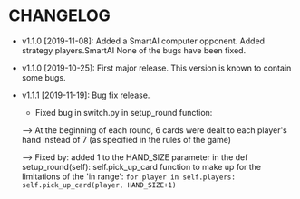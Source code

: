 # CHANGELOG

* v1.1.0 [2019-11-08]: Added a SmartAI computer opponent.
  Added strategy players.SmartAI
  None of the bugs have been fixed.

* v1.1.0 [2019-10-25]: First major release.
  This version is known to contain some bugs.

* v1.1.1 [2019-11-19]: Bug fix release.
  - Fixed bug in switch.py in setup_round function:
  
  --> At the beginning of each round, 6 cards were dealt to each player's hand instead of 7 (as specified in the rules of the game)
  
  --> Fixed by: added 1 to the HAND_SIZE parameter in the def setup_round(self): self.pick_up_card function to make up for the 
  limitations of the 'in range': `for player in self.players: self.pick_up_card(player, HAND_SIZE+1)`
  
  